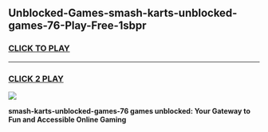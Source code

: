 
## Unblocked-Games-smash-karts-unblocked-games-76-Play-Free-1sbpr
<h3>
<a href="https://premium76.site?title=smash-karts-unblocked-games-76&ref=23A">CLICK TO PLAY</a></h3>
<hr>

<h3>
<a href="https://premium76.site?title=smash-karts-unblocked-games-76&ref=23A">CLICK 2 PLAY</a>
  
</h3>

<a href="https://premium76.site?title=smash-karts-unblocked-games-76&ref=23A"><img src="https://clearcache.store/games.png"></a>


**smash-karts-unblocked-games-76 games unblocked: Your Gateway to Fun and Accessible Online Gaming**

